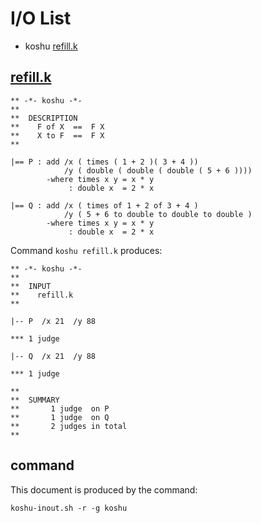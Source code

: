 # I/O List

- koshu [refill.k](#refillk)



## [refill.k](refill.k)

```
** -*- koshu -*-
**
**  DESCRIPTION
**    F of X  ==  F X
**    X to F  ==  F X
**

|== P : add /x ( times ( 1 + 2 )( 3 + 4 ))
            /y ( double ( double ( double ( 5 + 6 ))))
        -where times x y = x * y
             : double x  = 2 * x

|== Q : add /x ( times of 1 + 2 of 3 + 4 )
            /y ( 5 + 6 to double to double to double )
        -where times x y = x * y
             : double x  = 2 * x
```

Command `koshu refill.k` produces:

```
** -*- koshu -*-
**
**  INPUT
**    refill.k
**

|-- P  /x 21  /y 88

*** 1 judge 

|-- Q  /x 21  /y 88

*** 1 judge 

**
**  SUMMARY
**       1 judge  on P
**       1 judge  on Q
**       2 judges in total
**
```



## command

This document is produced by the command:

```
koshu-inout.sh -r -g koshu
```
